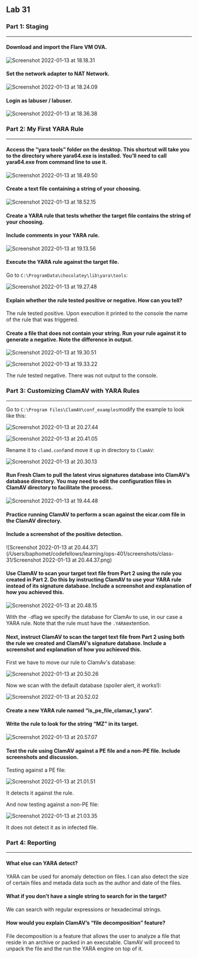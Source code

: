 ## Lab 31

### Part 1: Staging

------

#### Download and import the Flare VM OVA.

![Screenshot 2022-01-13 at 18.18.31](https://github.com/pedrocorreiacodes/ops-401/blob/master/screenshots/class-31/Screenshot%202022-01-13%20at%2018.18.31.png)

#### Set the network adapter to NAT Network.

![Screenshot 2022-01-13 at 18.24.09](https://github.com/pedrocorreiacodes/ops-401/blob/master/screenshots/class-31/Screenshot%202022-01-13%20at%2018.24.09.png)

#### Login as labuser / labuser.

![Screenshot 2022-01-13 at 18.36.38](https://github.com/pedrocorreiacodes/ops-401/blob/master/screenshots/class-31/Screenshot%202022-01-13%20at%2018.36.38.png)

### Part 2: My First YARA Rule

------

#### Access the “yara tools” folder on the desktop. This shortcut will take you to the directory where yara64.exe is installed. You’ll need to call yara64.exe from command line to use it.

![Screenshot 2022-01-13 at 18.49.50](https://github.com/pedrocorreiacodes/ops-401/blob/master/screenshots/class-31/Screenshot%202022-01-13%20at%2018.49.50.png)

#### Create a text file containing a string of your choosing.

![Screenshot 2022-01-13 at 18.52.15](https://github.com/pedrocorreiacodes/ops-401/blob/master/screenshots/class-31/Screenshot%202022-01-13%20at%2018.52.15.png)

#### Create a YARA rule that tests whether the target file contains the string of your choosing.

#### Include comments in your YARA rule.

![Screenshot 2022-01-13 at 19.13.56](https://github.com/pedrocorreiacodes/ops-401/blob/master/screenshots/class-31/Screenshot%202022-01-13%20at%2019.13.56.png)

#### Execute the YARA rule against the target file.

Go to `C:\ProgramData\chocolatey\lib\yara\tools`:

![Screenshot 2022-01-13 at 19.27.48](https://github.com/pedrocorreiacodes/ops-401/blob/master/screenshots/class-31/Screenshot%202022-01-13%20at%2019.27.48.png)

#### Explain whether the rule tested positive or negative. How can you tell?

The rule tested positive. Upon execution it printed to the console the name of the rule that was triggered.

#### Create a file that does not contain your string. Run your rule against it to generate a negative. Note the difference in output.

![Screenshot 2022-01-13 at 19.30.51](https://github.com/pedrocorreiacodes/ops-401/blob/master/screenshots/class-31/Screenshot%202022-01-13%20at%2019.30.51.png)

![Screenshot 2022-01-13 at 19.33.22](https://github.com/pedrocorreiacodes/ops-401/blob/master/screenshots/class-31/Screenshot%202022-01-13%20at%2019.33.22.png)

The rule tested negative. There was not output to the console.

### Part 3: Customizing ClamAV with YARA Rules

------

Go to `C:\Program Files\ClamAV\conf_examples`modify the example to look like this:

![Screenshot 2022-01-13 at 20.27.44](https://github.com/pedrocorreiacodes/ops-401/blob/master/screenshots/class-31/Screenshot%202022-01-13%20at%2020.27.44.png)

![Screenshot 2022-01-13 at 20.41.05](https://github.com/pedrocorreiacodes/ops-401/blob/master/screenshots/class-31/Screenshot%202022-01-13%20at%2020.41.05.png)

Rename it to `clamd.conf`and move it up in directory to `ClamAV`:

![Screenshot 2022-01-13 at 20.30.13](https://github.com/pedrocorreiacodes/ops-401/blob/master/screenshots/class-31/Screenshot%202022-01-13%20at%2020.30.13.png)

#### Run Fresh Clam to pull the latest virus signatures database into ClamAV’s database directory. You may need to edit the configuration files in ClamAV directory to facilitate the process.

![Screenshot 2022-01-13 at 19.44.48](https://github.com/pedrocorreiacodes/ops-401/blob/master/screenshots/class-31/Screenshot%202022-01-13%20at%2019.44.48.png)

#### Practice running ClamAV to perform a scan against the eicar.com file in the ClamAV directory.

#### Include a screenshot of the positive detection.

![Screenshot 2022-01-13 at 20.44.37](/Users/baphomet/codefellows/learning/ops-401/screenshots/class-31/Screenshot 2022-01-13 at 20.44.37.png)

#### Use ClamAV to scan your target text file from Part 2 using the rule you created in Part 2. Do this by instructing ClamAV to use your YARA rule instead of its signature database. Include a screenshot and explanation of how you achieved this.

![Screenshot 2022-01-13 at 20.48.15](https://github.com/pedrocorreiacodes/ops-401/blob/master/screenshots/class-31/Screenshot%202022-01-13%20at%2020.48.15.png)

With the `-d`flag we specify the database for ClamAv to use, in our case a YARA rule. Note that the rule must have the `.YARA`extention.

#### Next, instruct ClamAV to scan the target text file from Part 2 using both the rule we created and ClamAV’s signature database. Include a screenshot and explanation of how you achieved this.

First we have to move our rule to ClamAv's database:

![Screenshot 2022-01-13 at 20.50.26](https://github.com/pedrocorreiacodes/ops-401/blob/master/screenshots/class-31/Screenshot%202022-01-13%20at%2020.50.26.png)

Now we scan with the default database (spoiler alert, it works!):

![Screenshot 2022-01-13 at 20.52.02](https://github.com/pedrocorreiacodes/ops-401/blob/master/screenshots/class-31/Screenshot%202022-01-13%20at%2020.52.02.png)

#### Create a new YARA rule named “is_pe_file_clamav_1.yara”.

#### Write the rule to look for the string “MZ” in its target.

![Screenshot 2022-01-13 at 20.57.07](https://github.com/pedrocorreiacodes/ops-401/blob/master/screenshots/class-31/Screenshot%202022-01-13%20at%2020.57.07.png)

#### Test the rule using ClamAV against a PE file and a non-PE file. Include screenshots and discussion.

Testing against a PE file:

![Screenshot 2022-01-13 at 21.01.51](https://github.com/pedrocorreiacodes/ops-401/blob/master/screenshots/class-31/Screenshot%202022-01-13%20at%2021.01.51.png)

It detects it against the rule.

And now testing against a non-PE file:

![Screenshot 2022-01-13 at 21.03.35](https://github.com/pedrocorreiacodes/ops-401/blob/master/screenshots/class-31/Screenshot%202022-01-13%20at%2021.03.35.png)

It does not detect it as in infected file.

### Part 4: Reporting

------

#### What else can YARA detect?

YARA can be used for anomaly detection on files. I can also detect the size of certain files and metada data such as the author and date of the files.

#### What if you don’t have a single string to search for in the target?

We can search with regular expressions or hexadecimal strings.

#### How would you explain ClamAV’s “file decomposition” feature?

File decomposition is a feature that allows the user to analyze a file that reside in an archive or packed in an executable. ClamAV will proceed to unpack the file and the run the YARA engine on top of it.
